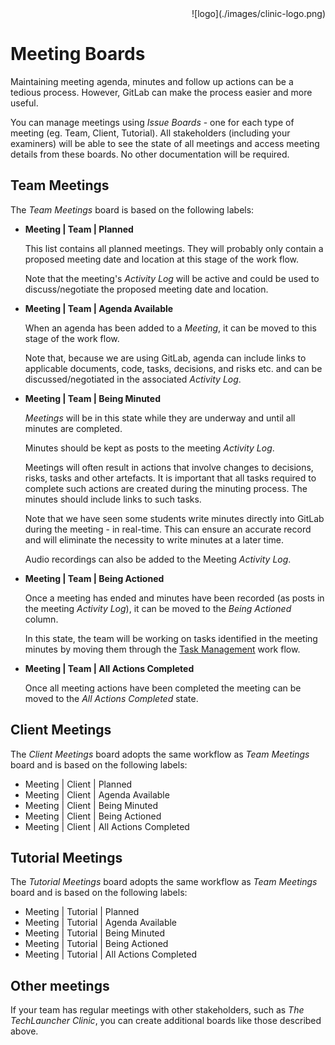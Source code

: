 <div align="right">![logo](./images/clinic-logo.png)
<div align="left">

# Meeting Boards

Maintaining meeting agenda, minutes and follow up actions can be a tedious process. However, GitLab can make the process easier and more useful.

You can manage meetings using *Issue Boards* - one for each type of meeting (eg. Team, Client, Tutorial). All stakeholders (including your examiners) will be able to see the state of all meetings and access meeting details from these boards. No other documentation will be required.

## Team Meetings

The *Team Meetings* board is based on the following labels:

* **Meeting | Team | Planned**

	This list contains all planned meetings. They will probably only contain a proposed meeting date and location at this stage of the work flow.

	Note that the meeting's *Activity Log* will be active and could be used to discuss/negotiate the proposed meeting date and location.

* **Meeting | Team | Agenda Available**

	When an agenda has been added to a *Meeting*, it can be moved to this stage of the work flow.
	
	Note that, because we are using GitLab, agenda can include links to applicable documents, code, tasks, decisions, and risks etc. and can be discussed/negotiated in the associated *Activity Log*.

* **Meeting | Team | Being Minuted**

	*Meetings* will be in this state while they are underway and until all minutes are completed.
	
	Minutes should be kept as posts to the meeting *Activity Log*.
	
	Meetings will often result in actions that involve changes to decisions, risks, tasks and other artefacts. It is important that all tasks required to complete such actions are created during the minuting process. The minutes should include links to such tasks.
	
	Note that we have seen some students write minutes directly into GitLab during the meeting - in real-time. This can ensure an accurate record and will eliminate the necessity to write minutes at a later time. 

	Audio recordings can also be added to the Meeting *Activity Log*.
	
* **Meeting | Team | Being Actioned**

	Once a meeting has ended and minutes have been recorded (as posts in the meeting *Activity Log*), it can be moved to the *Being Actioned* column.

	In this state, the team will be working on tasks identified in the meeting minutes by moving them through the [Task Management](./setup-task-management-board.md) work flow.

* **Meeting | Team | All Actions Completed**

	Once all meeting actions have been completed the meeting can be moved to the *All Actions Completed* state.
	
## Client Meetings

The *Client Meetings* board adopts the same workflow as *Team Meetings* board and is based on the following labels:

* Meeting | Client | Planned
* Meeting | Client | Agenda Available
* Meeting | Client | Being Minuted
* Meeting | Client | Being Actioned
* Meeting | Client | All Actions Completed

## Tutorial Meetings

The *Tutorial Meetings* board adopts the same workflow as *Team Meetings* board and is based on the following labels:

* Meeting | Tutorial | Planned
* Meeting | Tutorial | Agenda Available
* Meeting | Tutorial | Being Minuted
* Meeting | Tutorial | Being Actioned
* Meeting | Tutorial | All Actions Completed

## Other meetings

If your team has regular meetings with other stakeholders, such as *The TechLauncher Clinic*, you can create additional boards like those described above.
